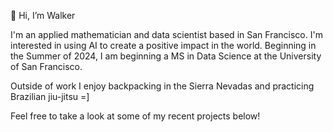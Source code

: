 👋 Hi, I’m Walker

I'm an applied mathematician and data scientist based in San Francisco. I'm interested in using AI to create a positive impact in the world. Beginning in the Summer of 2024, I am beginning a MS in Data Science at the University of San Francisco. 

Outside of work I enjoy backpacking in the Sierra Nevadas and practicing Brazilian jiu-jitsu =]

Feel free to take a look at some of my recent projects below!


<!---
walkerhughes/walkerhughes is a ✨ special ✨ repository because its `README.md` (this file) appears on your GitHub profile.
You can click the Preview link to take a look at your changes.
--->
